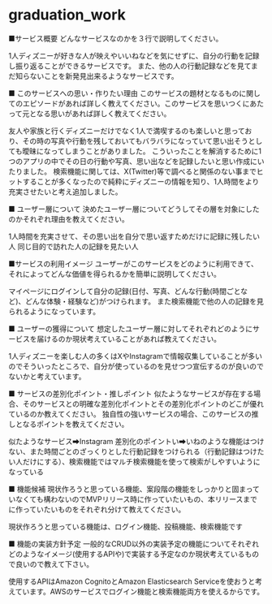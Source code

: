 # graduation_work
■サービス概要
どんなサービスなのかを３行で説明してください。

1人ディズニーが好きな人が映えやいいねなどを気にせずに、自分の行動を記録し振り返ることができるサービスです。
また、他の人の行動記録などを見てまだ知らないことを新発見出来るようなサービスです。

■ このサービスへの思い・作りたい理由
このサービスの題材となるものに関してのエピソードがあれば詳しく教えてください。このサービスを思いつくにあたって元となる思いがあれば詳しく教えてください。

友人や家族と行くディズニーだけでなく1人で満喫するのも楽しいと思っており、その時の写真や行動を残しておいてもバラバラになっていて思い出そうとしても曖昧になってしまうことがありました。
こういったことを解消するために1つのアプリの中でその日の行動や写真、思い出などを記録したいと思い作成にいたりました。
検索機能に関しては、X(Twitter)等で調べると関係のない事までヒットすることが多くなったので純粋にディズニーの情報を知り、1人時間をより充実させたいと考え追加しました。


■ ユーザー層について
決めたユーザー層についてどうしてその層を対象にしたのかそれぞれ理由を教えてください。

1人時間を充実させて、その思い出を自分で思い返すためだけに記録に残したい人
同じ目的で訪れた人の記録を見たい人

■サービスの利用イメージ
ユーザーがこのサービスをどのように利用できて、それによってどんな価値を得られるかを簡単に説明してください。

マイページにログインして自分の記録(日付、写真、どんな行動(時間ごとなど)、どんな体験・経験など)がつけられます。
また検索機能で他の人の記録を見られるようになっています。

■ ユーザーの獲得について
想定したユーザー層に対してそれぞれどのようにサービスを届けるのか現状考えていることがあれば教えてください。

1人ディズニーを楽しむ人の多くはXやInstagramで情報収集していることが多いのでそういったところで、自分が使っているのを見せつつ宣伝するのが良いのでないかと考えています。

■ サービスの差別化ポイント・推しポイント
似たようなサービスが存在する場合、そのサービスとの明確な差別化ポイントとその差別化ポイントのどこが優れているのか教えてください。
独自性の強いサービスの場合、このサービスの推しとなるポイントを教えてください。

似たようなサービス➡Instagram
差別化のポイントい➡いねのような機能はつけない、また時間ごとのざっくりとした行動記録をつけられる（行動記録はつけたい人だけにする）、検索機能ではマルチ検索機能を使って検索がしやすいようになっている

■ 機能候補
現状作ろうと思っている機能、案段階の機能をしっかりと固まっていなくても構わないのでMVPリリース時に作っていたいもの、本リリースまでに作っていたいものをそれぞれ分けて教えてください。

現状作ろうと思っている機能は、ログイン機能、投稿機能、検索機能です

■ 機能の実装方針予定
一般的なCRUD以外の実装予定の機能についてそれぞれどのようなイメージ(使用するAPIや)で実装する予定なのか現状考えているもので良いので教えて下さい。

使用するAPIはAmazon CognitoとAmazon Elasticsearch Serviceを使おうと考えています。AWSのサービスでログイン機能と検索機能両方を使えるからです。
